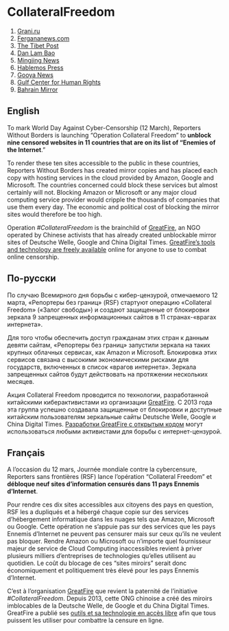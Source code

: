 # CollateralFreedom

1. [Grani.ru](https://d2i3c4yj91a1b5.cloudfront.net/)
1. [Fergananews.com](https://fg1.global.ssl.fastly.net/)
1. [The Tibet Post](https://tp1.global.ssl.fastly.net/)
1. [Dan Lam Bao](https://dlb1.global.ssl.fastly.net/)
1. [Mingjing News](https://mn1.global.ssl.fastly.net/)
1. [Hablemos Press](https://hp1.global.ssl.fastly.net/)
1. [Gooya News](https://gn1.global.ssl.fastly.net/)
1. [Gulf Center for Human Rights](https://gc1.global.ssl.fastly.net/)
1. [Bahrain Mirror](https://bahrainmirror.global.ssl.fastly.net/)

## English

To mark World Day Against Cyber-Censorship (12 March), Reporters Without Borders is launching “Operation Collateral Freedom” to **unblock nine censored websites in 11 countries that are on its list of “Enemies of the Internet**.”

To render these ten sites accessible to the public in these countries, Reporters Without Borders has created mirror copies and has placed each copy with hosting services in the cloud provided by Amazon, Google and Microsoft. The countries concerned could block these services but almost certainly will not. Blocking Amazon or Microsoft or any major cloud computing service provider would cripple the thousands of companies that use them every day. The economic and political cost of blocking the mirror sites would therefore be too high.

Operation *#CollateralFreedom* is the brainchild of [GreatFire](https://zh.greatfire.org/), an NGO operated by Chinese activists that has already created unblockable mirror sites of Deutsche Welle, Google and China Digital Times. [GreatFire’s tools and technology are freely available](https://github.com/greatfire/wiki/wiki) online for anyone to use to combat online censorship.

## По-русски

По случаю Всемирного дня борьбы с кибер-цензурой, отмечаемого 12 марта, «Репортеры без границ» (RSF) стартуют операцию «Collateral Freedom» («Залог свободы») и создают защищенные от блокировки зеркала 9 запрещенных информационных сайтов в 11 странах-«врагах интернета».

Для того чтобы обеспечить доступ гражданам этих стран к данным девяти сайтам, «Репортеры без границ» запустили зеркала на таких крупных облачных сервисах, как Amazon и Microsoft. Блокировка этих сервисов связана с высокими экономическими рисками для государств, включенных в список «врагов интернета». Зеркала запрещенных сайтов будут действовать на протяжении нескольких месяцев.

Акция Collateral Freedom проводится по технологии, разработанной китайскими киберактивистами из организации [GreatFire](https://en.greatfire.org/faq). С 2013 года эта группа успешно создавала защищенные от блокировки и доступные китайским пользователям зеркальные сайты Deutsche Welle, Google и China Digital Times. [Разработки GreatFire с открытым кодом](https://github.com/greatfire/wiki/wiki) могут использоваться любыми активистами для борьбы с интернет-цензурой. 


## Français

A l’occasion du 12 mars, Journée mondiale contre la cybercensure, Reporters sans frontières (RSF) lance l’opération “Collateral Freedom” et **débloque neuf sites d’information censurés dans 11 pays Ennemis d’Internet**.

Pour rendre ces dix sites accessibles aux citoyens des pays en question, RSF les a dupliqués et a hébergé chaque copie sur des services d’hébergement informatique dans les nuages tels que Amazon, Microsoft ou Google. Cette opération ne s’appuie pas sur des services que les pays Ennemis d’Internet ne peuvent pas censurer mais sur ceux qu’ils ne veulent pas bloquer. Rendre Amazon ou Microsoft ou n’importe quel fournisseur majeur de service de Cloud Computing inaccessibles revient à priver plusieurs milliers d’entreprises de technologies qu’elles utilisent au quotidien. Le coût du blocage de ces “sites miroirs” serait donc économiquement et politiquement très élevé pour les pays Ennemis d’Internet. 

C’est à l’organisation [GreatFire](https://zh.greatfire.org/) que revient la paternité de l’initiative *#CollateralFreedom*. Depuis 2013, cette ONG chinoise a créé des miroirs imblocables de la Deutsche Welle, de Google et du China Digital Times. GreatFire a publié ses [outils et sa technologie en accès libre](https://github.com/greatfire/wiki/wiki) afin que tous puissent les utiliser pour combattre la censure en ligne. 